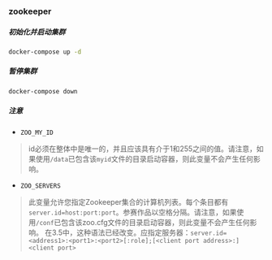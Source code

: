 ### zookeeper
##### 初始化并启动集群
```bash
docker-compose up -d
```
##### 暂停集群
```bash
docker-compose down
```
##### 注意
- `ZOO_MY_ID`
> id必须在整体中是唯一的，并且应该具有介于1和255之间的值。请注意，如果使用`/data`已包含该`myid`文件的目录启动容器，则此变量不会产生任何影响。

- `ZOO_SERVERS`
> 此变量允许您指定Zookeeper集合的计算机列表。每个条目都有`server.id=host:port:port`。参赛作品以空格分隔。请注意，如果使用`/conf`已包含该zoo.cfg文件的目录启动容器，则此变量不会产生任何影响。
> 在3.5中，这种语法已经改变。应指定服务器：`server.id=<address1>:<port1>:<port2>[:role];[<client port address>:]<client port>`